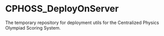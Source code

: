 # CPHOSS_DeployOnServer
The temporary repository for deployment utils for the Centralized Physics Olympiad Scoring System.
